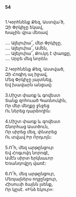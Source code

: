 **54**

\
1.Կօրհնենք Քեզ, Աստվա՛ծ,\
Զի Փրկիչը եկավ,\
Խաչին վրա մեռավ\
\
 .... Ալելուիա՜, մեր Փրկիչը,\
 .... Ալելուիա՜, Ամեն,\
 .... Ալելուիա՜, Քուկդ է փառքը,\
 .... Սրբե մեզ նորեն։\
\
2.Կօրհնենք Քեզ, Աստված,\
Զի Հոգիդ ալ իջավ,\
Մեզ Փրկիչը յայտնեց,\
Եվ խավարն անցավ։\
\
3.Միշտ փառք և գովեստ\
Տանք զոհուած Գառնուկին,\
Որ մեր մեղքը ջնջեց\
Ու ներեց դարձողին։\
\
4.Միշտ փառք և գովեստ\
Շնորհաց Աստծուն,\
Որ սիրեց մեզ, փնտրեց\
Ու տվավ Իր Որդւոյն:\
\
5.Ո՜հ, մեզ արթընցուր\
Եվ Հոգւովդ նորոգէ,\
Ամէն սիրտ երկնաւոր\
Եռանդովըդ վառէ:\
\
6.Ո՜հ, մեզ արթընցուր,\
Մեռյալներս ողջընցուր,\
Հիսուսի ձայնն լսենք,\
Որ կըսէ. «Ինձ եկուր»:

